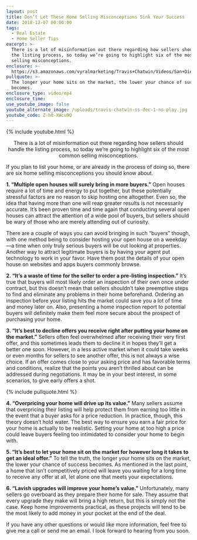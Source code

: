 ```yaml
---
layout: post
title: Don’t Let These Home Selling Misconceptions Sink Your Success
date: 2018-12-07 00:00:00
tags:
  - Real Estate
  - Home Seller Tips
excerpt: >-
  There is a lot of misinformation out there regarding how sellers should handle
  the listing process, so today we’re going to highlight six of the most common
  selling misconceptions.
enclosure: >-
  https://s3.amazonaws.com/vyralmarketing/Travis+Chatwin/Videos/San+Diego+Real+Estate+-+Dont+Let+These+Home+Selling+Misconceptions+Sink+Your+Success.mp4
pullquote: >-
  The longer your home sits on the market, the lower your chance of success
  becomes.
enclosure_type: video/mp4
enclosure_time:
use_youtube_image: false
youtube_alternate_image: /uploads/travis-chatwin-ss-dec-1-no-play.jpg
youtube_code: Z-h0-XWcu9Q
---
```


{% include youtube.html %}

<center>There is a lot of misinformation out there regarding how sellers should handle the listing process, so today we’re going to highlight six of the most common selling misconceptions.</center>

If you plan to list your home, or are already in the process of doing so, there are six home selling misconceptions you should know about.

**1. “Multiple open houses will surely bring in more buyers.”** Open houses require a lot of time and energy to put together, but these potentially stressful factors are no reason to skip hosting one altogether. Even so, the idea that having more than one will reap greater results is not necessarily accurate. It’s been proven time and time again that conducting several open houses can attract the attention of a wide pool of buyers, but sellers should be wary of those who are merely attending out of curiosity.

There are a couple of ways you can avoid bringing in such “buyers” though, with one method being to consider hosting your open house on a weekday—a time when only truly serious buyers will be out looking at properties. Another way to attract legitimate buyers is by having your agent put technology to work in your favor. Have them post the details of your open house on websites and apps buyers commonly browse.

**2. “It’s a waste of time for the seller to order a pre-listing inspection.”** It’s true that buyers will most likely order an inspection of their own once under contract, but this doesn’t mean that sellers shouldn’t take preemptive steps to find and eliminate any problems in their home beforehand. Ordering an inspection before your listing hits the market could save you a lot of time and money later on. Also, presenting a home inspection report to potential buyers will definitely make them feel more secure about the prospect of purchasing your home.

**3. “It’s best to decline offers you receive right after putting your home on the market.”** Sellers often feel overwhelmed after receiving their very first offer, and this sometimes leads them to decline it in hopes they’ll get a better one soon. However, in a less active market when it could take weeks or even months for sellers to see another offer, this is not always a wise choice. If an offer comes close to your asking price and has favorable terms and conditions, realize that the points you aren’t thrilled about can be addressed during negotiations. It may be in your best interest, in some scenarios, to give early offers a shot.

{% include pullquote.html %}

**4. “Overpricing your home will drive up its value.”** Many sellers assume that overpricing their listing will help protect them from earning too little in the event that a buyer asks for a price reduction. In practice, though, this theory doesn’t hold water. The best way to ensure you earn a fair price for your home is actually to be realistic. Setting your home at too high a price could leave buyers feeling too intimidated to consider your home to begin with.

**5. “It’s best to let your home sit on the market for however long it takes to get an ideal offer.”** To tell the truth, the longer your home sits on the market, the lower your chance of success becomes. As mentioned in the last point, a home that isn’t competitively priced will leave you waiting for a long time to receive any offer at all, let alone one that meets your expectations.

**6. “Lavish upgrades will improve your home’s value.”** Unfortunately, many sellers go overboard as they prepare their home for sale. They assume that every upgrade they make will bring a high return, but this is simply not the case. Keep home improvements practical, as these projects will tend to be the most likely to add money in your pocket at the end of the deal.

If you have any other questions or would like more information, feel free to give me a call or send me an email. I look forward to hearing from you soon.